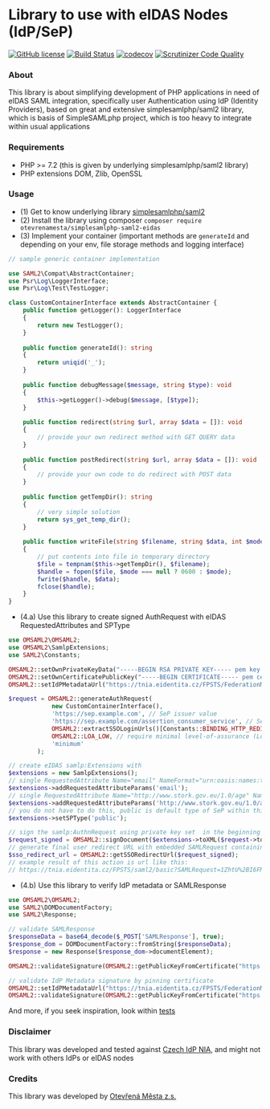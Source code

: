 # Library to use with eIDAS Nodes (IdP/SeP)

[![GitHub license](https://img.shields.io/github/license/otevrenamesta/simplesamlphp-saml2-eidas)](https://github.com/otevrenamesta/simplesamlphp-saml2-eidas/blob/master/LICENSE)
[![Build Status](https://travis-ci.org/otevrenamesta/simplesamlphp-saml2-eidas.svg?branch=master)](https://travis-ci.org/otevrenamesta/simplesamlphp-saml2-eidas)
[![codecov](https://codecov.io/gh/otevrenamesta/simplesamlphp-saml2-eidas/branch/master/graph/badge.svg)](https://codecov.io/gh/otevrenamesta/simplesamlphp-saml2-eidas)
[![Scrutinizer Code Quality](https://scrutinizer-ci.com/g/otevrenamesta/simplesamlphp-saml2-eidas/badges/quality-score.png?b=master)](https://scrutinizer-ci.com/g/otevrenamesta/simplesamlphp-saml2-eidas/?branch=master)

### About

This library is about simplifying development of PHP applications in need of eIDAS SAML integration, specifically user Authentication using IdP (Identity Providers), based on great and extensive simplesamlphp/saml2 library, which is basis of SimpleSAMLphp project, which is too heavy to integrate within usual applications

### Requirements

  - PHP >= 7.2 (this is given by underlying simplesamlphp/saml2 library)
  - PHP extensions DOM, Zlib, OpenSSL

### Usage

  - (1) Get to know underlying library [simplesamlphp/saml2](https://github.com/simplesamlphp/saml2)
  - (2) Install the library using composer `composer require otevrenamesta/simplesamlphp-saml2-eidas`
  - (3) Implement your container (important methods are `generateId` and depending on your env, file storage methods and logging interface)

```php
// sample generic container implementation

use SAML2\Compat\AbstractContainer;
use Psr\Log\LoggerInterface;
use Psr\Log\Test\TestLogger;

class CustomContainerInterface extends AbstractContainer {
    public function getLogger(): LoggerInterface
    {
        return new TestLogger();
    }
                               
    public function generateId(): string
    {
        return uniqid('_');
    }
                               
    public function debugMessage($message, string $type): void
    {
        $this->getLogger()->debug($message, [$type]);
    }
                               
    public function redirect(string $url, array $data = []): void
    {
        // provide your own redirect method with GET QUERY data
    }
                               
    public function postRedirect(string $url, array $data = []): void
    {
        // provide your own code to do redirect with POST data
    }
                               
    public function getTempDir(): string
    {
        // very simple solution
        return sys_get_temp_dir();
    }
                               
    public function writeFile(string $filename, string $data, int $mode = null): void
    {
        // put contents into file in temporary directory
        $file = tempnam($this->getTempDir(), $filename);
        $handle = fopen($file, $mode === null ? 0600 : $mode);
        fwrite($handle, $data);
        fclose($handle);
    }
}
```

  - (4.a) Use this library to create signed AuthRequest with eIDAS RequestedAttributes and SPType

```php
use OMSAML2\OMSAML2;
use OMSAML2\SamlpExtensions;
use SAML2\Constants;

OMSAML2::setOwnPrivateKeyData("-----BEGIN RSA PRIVATE KEY----- pem key data -----END RSA PRIVATE KEY-----");
OMSAML2::setOwnCertificatePublicKey("-----BEGIN CERTIFICATE----- pem certificate data -----END CERTIFICATE-----");
OMSAML2::setIdPMetadataUrl("https://tnia.eidentita.cz/FPSTS/FederationMetadata/2007-06/FederationMetadata.xml");

$request = OMSAML2::generateAuthRequest(
            new CustomContainerInterface(),
            'https://sep.example.com', // SeP issuer value
            'https://sep.example.com/assertion_consumer_service', // SeP ACS URL, url to redirect user after authentication
            OMSAML2::extractSSOLoginUrls()[Constants::BINDING_HTTP_REDIRECT], // retrieve SSO redirect url from IdP metadata 
            OMSAML2::LOA_LOW, // require minimal level-of-assurance (LoA), ie. authentication methods, that do not guarantee user identity exists in real world
            'minimum'
        );

// create eIDAS samlp:Extensions with 
$extensions = new SamlpExtensions();
// single RequestedAttribute Name="email" NameFormat="urn:oasis:names:tc:SAML:2.0:attrname-format:uri" isRequired="false" without AttributeValue
$extensions->addRequestedAttributeParams('email');
// single RequestedAttribute Name="http://www.stork.gov.eu/1.0/age" NameFormat="urn:oasis:names:tc:SAML:2.0:attrname-format:uri" isRequired="true" without AttributeValue
$extensions->addRequestedAttributeParams('http://www.stork.gov.eu/1.0/age', 'urn:oasis:names:tc:SAML:2.0:attrname-format:uri', true);
// you do not have to do this, public is default type of SeP within this library, allowed values are 'public' or 'private'
$extensions->setSPType('public');

// sign the samlp:AuthnRequest using private key set  in the beginning
$request_signed = OMSAML2::signDocument($extensions->toXML($request->toUnsignedXML()));
// generate final user redirect URL with embedded SAMLRequest containing signed AuthnRequest
$sso_redirect_url = OMSAML2::getSSORedirectUrl($request_signed);
// example result of this action is url like this:
// https://tnia.eidentita.cz/FPSTS/saml2/basic?SAMLRequest=1ZhtU%2BI6FMff%2BymY%2BtKBtMhjR9gpIAgCYnm4ypud0KZtpE1qkkLx09%2B0PIjuenXv7s6uM844PT3n5JeTk39SLr7EgZ9ZIcYxJTVFy6nKl%2FrJBYeBH%2BpGJDxioscIcZGRfoTr6YuaEjGiU8gx1wkMENeFpY%2BNQV%2FP51Q9ZFRQi%2FrKUch%2FR0DOERMSQMl0WzXla9FGRW2hFh3t3NGUzGxPJ32lB%2BcR6hIuIBHSpGrVrJbPqvmJVtDVqvybK5mWBMYEijTKEyLkOgCCYJhD2EZEYAFz1hNoj8aTMUj48mAh2SwlY%2BxRmpTwKEBsjNgKW2hq9p8zcRTmUAyD0Ec5iwbgwP%2FV2kV95dswpZ6WUk%2BhWf2NBBfg2OnC5voYuxI%2FYmhXQ5tvR5ex6%2FU6tz7PUeaCvKqqQK0C6WNz7J4q9ZNMZh%2BO7C5xaJqtCQkl2II%2BfkprMkDCo3bG8F3KsPCCN3JrQFOT3FkUW1lLK5BTBSQjPI%2BRIn44m1rYk2YDytAp4zDLPZgvlrZ5k6wmchBDxEKZqdmtKaeveiGdzoRBwh3KAv7y8V2EF8VCZIV8GiI7y%2FczkRg%2FlvC7FboA3zK2sCtb8gcrJctweqjPc5YZ9CNUb%2BYr7aezZbfs%2Bi1RHZad3qyydorXnp8fmZFlDy7pw3DWEPOgUEuJjoNTw6HU28dXPXNY3m0EPveGdwGfmP60nS9fgvNZ%2BQ6dG2sKqA%2BqgIjBw6x7NkePTbhwy0HQWore7Ea4jnnFz9TxvAVjNS7dDx9KMXDd8rCjRVcjz5jdr%2BebASuu2pVLc1OMbNskXqft3JubsluZPWLA85vuVX45Lrhq0Mj742p7OLuf3Xi9cWU%2BabnmZn6vGcbYwuGN02CDXmkuunewMyPanagsL9kmnjTu7zyGmw21OhJMvbGK%2Fcb5w%2FXUfpoUr8Z24QY9hIulof0DkRaXOl7BNUrjzm2MjTh%2BKoTqukr60bRBysOGWer1wxbE4fVVxyFWMdaum6umNbn0V%2BSxbziV2%2FnqCfeM6Zq1W2zkUGqui41O17FKZ3HR8JaN6ePtZtSDLV65mlO3VjuU%2FqjWJy%2BN9Z0a74QY2aksS30SKBaZJg1CyDBPlC7ABAdRsBedY7%2BmL0VKrnh913FSByHPoYjRUIpiBPrUAD5d75Tou5Hbd29w7CEvY4FIotZ8p1zpQIdGfz1sEiQ3zz5Gkqce%2Bng02YTo%2F6UIo4WPrQtwnGmf95ldCIYXkUA%2Fx%2FltvsxQHm8vNjYXlC1zLl0lieQBC6CLlAzmSSxmyK4pDvS5NCWRbSkZULxzXMqxEmvWSZ31iOFEIH6CyKIREWzTpDaSuwgz4f05wNelh4eVAul%2BgH4o7wOUgGbEpHwJw7YZ4vzzALdhgP1NkuLzMHfwCpFPgtyC4s938Xe3GRpA7P9lTJgbLrqRHwC%2FnGuPdaDZnm5aZS%2FNr17szd9O45e3yCj9100%2FBRz8G%2Bb%2B4TXhloeCBPr4u0TejjGXN0GtBHbmDbB8iAMun0kULD4XsZAH8OfhFQwmBwrE9t%2FDvHmHOfQoQX%2B6MT6%2B%2B3xo%2FU6FflNH%2BOEO%2B3xNPZiOf%2Byon%2FwL&param=2
```

  - (4.b) Use this library to verify IdP metadata or SAMLResponse

```php
use OMSAML2\OMSAML2;
use SAML2\DOMDocumentFactory;
use SAML2\Response;

// validate SAMLResponse
$responseData = base64_decode($_POST['SAMLResponse'], true);
$response_dom = DOMDocumentFactory::fromString($responseData);
$response = new Response($response_dom->documentElement);

OMSAML2::validateSignature(OMSAML2::getPublicKeyFromCertificate("https://nia.otevrenamesta.cz/tnia.crt"), $response);

// validate IdP Metadata signature by pinning certificate
OMSAML2::setIdPMetadataUrl("https://tnia.eidentita.cz/FPSTS/FederationMetadata/2007-06/FederationMetadata.xml");
OMSAML2::validateSignature(OMSAML2::getPublicKeyFromCertificate("https://nia.otevrenamesta.cz/tnia.crt"));
```

And more, if you seek inspiration, look within [tests](https://github.com/otevrenamesta/simplesamlphp-saml2-eidas/tree/master/tests)

### Disclaimer

This library was developed and tested against [Czech IdP NIA](https://www.eidentita.cz/Home), and might not work with others IdPs or eIDAS nodes

### Credits

This library was developed by [Otevřená Města z.s.](https://otevrenamesta.cz/)